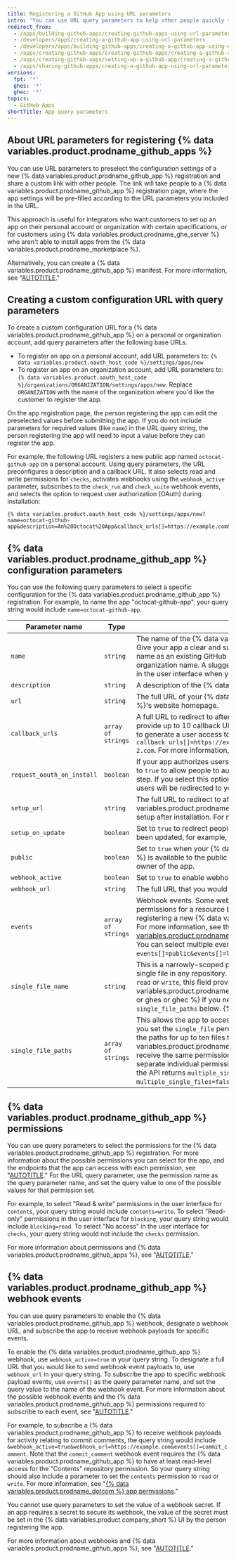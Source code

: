 ```yaml
---
title: Registering a GitHub App using URL parameters
intro: 'You can use URL query parameters to help other people quickly set up a new {% data variables.product.prodname_github_app %} with a specific configuration you have preselected.'
redirect_from:
  - /apps/building-github-apps/creating-github-apps-using-url-parameters
  - /developers/apps/creating-a-github-app-using-url-parameters
  - /developers/apps/building-github-apps/creating-a-github-app-using-url-parameters
  - /apps/creating-github-apps/creating-github-apps/creating-a-github-app-using-url-parameters
  - /apps/creating-github-apps/setting-up-a-github-app/creating-a-github-app-using-url-parameters
  - /apps/sharing-github-apps/creating-a-github-app-using-url-parameters
versions:
  fpt: '*'
  ghes: '*'
  ghec: '*'
topics:
  - GitHub Apps
shortTitle: App query parameters
---
```

## About URL parameters for registering {% data variables.product.prodname_github_apps %}

You can use URL parameters to preselect the configuration settings of a new {% data variables.product.prodname_github_app %} registration and share a custom link with other people. The link will take people to a {% data variables.product.prodname_github_app %} registration page, where the app settings will be pre-filled according to the URL parameters you included in the URL.

This approach is useful for integrators who want customers to set up an app on their personal account or organization with certain specifications, or for customers using {% data variables.product.prodname_ghe_server %} who aren't able to install apps from the {% data variables.product.prodname_marketplace %}.

Alternatively, you can create a {% data variables.product.prodname_github_app %} manifest. For more information, see "[AUTOTITLE](/apps/creating-github-apps/setting-up-a-github-app/creating-a-github-app-from-a-manifest)."

## Creating a custom configuration URL with query parameters

To create a custom configuration URL for a {% data variables.product.prodname_github_app %} on a personal or organization account, add query parameters after the following base URLs.

- To register an app on a personal account, add URL parameters to: `{% data variables.product.oauth_host_code %}/settings/apps/new`
- To register an app on an organization account, add URL parameters to: `{% data variables.product.oauth_host_code %}/organizations/ORGANIZATION/settings/apps/new`. Replace `ORGANIZATION` with the name of the organization where you'd like the customer to register the app.

On the app registration page, the person registering the app can edit the preselected values before submitting the app. If you do not include parameters for required values (like `name`) in the URL query string, the person registering the app will need to input a value before they can register the app.

For example, the following URL registers a new public app named `octocat-github-app` on a personal account. Using query parameters, the URL preconfigures a description and a callback URL. It also selects read and write permissions for `checks`, activates webhooks using the `webhook_active` parameter, subscribes to the `check_run` and `check_suite` webhook events, and selects the option to request user authorization (OAuth) during installation:

```text
{% data variables.product.oauth_host_code %}/settings/apps/new?name=octocat-github-app&description=An%20Octocat%20App&callback_urls[]=https://example.com&request_oauth_on_install=true&public=true&checks=write&webhook_active=true&events[]=check_run&events[]=check_suite
```

## {% data variables.product.prodname_github_app %} configuration parameters

You can use the following query parameters to select a specific configuration for the {% data variables.product.prodname_github_app %} registration. For example, to name the app "octocat-github-app", your query string would include `name=octocat-github-app`.

Parameter name | Type | Description
-----|------|-------------
`name` | `string` | The name of the {% data variables.product.prodname_github_app %}. Give your app a clear and succinct name. Your app cannot have the same name as an existing GitHub user, unless it is your own user or organization name. A slugged version of your app's name will be shown in the user interface when your integration takes an action.
`description` | `string` | A description of the {% data variables.product.prodname_github_app %}.
`url` | `string` | The full URL of your {% data variables.product.prodname_github_app %}'s website homepage.
`callback_urls` | `array of strings` | A full URL to redirect to after someone authorizes an installation. You can provide up to 10 callback URLs. These URLs are used if your app needs to generate a user access token. For example, `callback_urls[]=https://example.com&callback_urls[]=https://example-2.com`. For more information, see "[AUTOTITLE](/apps/creating-github-apps/setting-up-a-github-app/about-the-user-authorization-callback-url)."
`request_oauth_on_install` | `boolean` | If your app authorizes users using the OAuth flow, you can set this option to `true` to allow people to authorize the app when they install it, saving a step. If you select this option, the `setup_url` becomes unavailable and users will be redirected to your `callback_url` after installing the app.
`setup_url` | `string` | The full URL to redirect to after someone installs the {% data variables.product.prodname_github_app %} if the app requires additional setup after installation. For more information, see "[AUTOTITLE](/apps/creating-github-apps/setting-up-a-github-app/about-the-setup-url)."
`setup_on_update` | `boolean` | Set to `true` to redirect people to the setup URL when installations have been updated, for example, after repositories are added or removed.
`public` | `boolean` | Set to `true` when your {% data variables.product.prodname_github_app %} is available to the public or `false` when it is only accessible to the owner of the app.
`webhook_active` | `boolean` | Set to `true` to enable webhook. Webhook is disabled by default.
`webhook_url` | `string` | The full URL that you would like to send webhook event payloads to.
`events` | `array of strings` | Webhook events. Some webhook events require `read` or `write` permissions for a resource before you can select the event when registering a new {% data variables.product.prodname_github_app %}. For more information, see the "[{% data variables.product.prodname_github_app %} webhook events](#github-app-webhook-events)" section. You can select multiple events in a query string. For example, `events[]=public&events[]=label`.
`single_file_name` | `string` | This is a narrowly-scoped permission that allows the app to access a single file in any repository. When you set the `single_file` permission to `read` or `write`, this field provides the path to the single file your {% data variables.product.prodname_github_app %} will manage. {% ifversion fpt or ghes or ghec %} If you need to manage multiple files, see `single_file_paths` below. {% endif %}{% ifversion fpt or ghes or ghec %}
`single_file_paths` | `array of strings` | This allows the app to access up ten specified files in a repository. When you set the `single_file` permission to `read` or `write`, this array can store the paths for up to ten files that your {% data variables.product.prodname_github_app %} will manage. These files all receive the same permission set by `single_file`, and do not have separate individual permissions. When two or more files are configured, the API returns `multiple_single_files=true`, otherwise it returns `multiple_single_files=false`.{% endif %}

## {% data variables.product.prodname_github_app %} permissions

You can use query parameters to select the permissions for the {% data variables.product.prodname_github_app %} registration. For more information about the possible permissions you can select for the app, and the endpoints that the app can access with each permission, see "[AUTOTITLE](/rest/overview/permissions-required-for-github-apps)." For the URL query parameter, use the permission name as the query parameter name, and set the query value to one of the possible values for that permission set.

For example, to select "Read & write" permissions in the user interface for `contents`, your query string would include `contents=write`. To select "Read-only" permissions in the user interface for `blocking`, your query string would include `blocking=read`. To select "No access" in the user interface for `checks`, your query string would not include the `checks` permission.

For more information about permissions and {% data variables.product.prodname_github_apps %}, see "[AUTOTITLE](/apps/creating-github-apps/setting-up-a-github-app/choosing-permissions-for-a-github-app)."

## {% data variables.product.prodname_github_app %} webhook events

You can use query parameters to enable the {% data variables.product.prodname_github_app %} webhook, designate a webhook URL, and subscribe the app to receive webhook payloads for specific events.

To enable the {% data variables.product.prodname_github_app %} webhook, use `webhook_active=true` in your query string. To designate a full URL that you would like to send webhook event payloads to, use `webhook_url` in your query string. To subscribe the app to specific webhook payload events, use `events[]` as the query parameter name, and set the query value to the name of the webhook event. For more information about the possible webhook events and the {% data variables.product.prodname_github_app %} permissions required to subscribe to each event, see "[AUTOTITLE](/webhooks-and-events/webhooks/webhook-events-and-payloads)."

For example, to subscribe a {% data variables.product.prodname_github_app %} to receive webhook payloads for activity relating to commit comments, the query string would include `&webhook_active=true&webhook_url=https://example.com&events[]=commit_comment`. Note that the `commit_comment` webhook event requires the {% data variables.product.prodname_github_app %} to have at least read-level access for the "Contents" repository permission. So your query string should also include a parameter to set the `contents` permission to `read` or `write`. For more information, see "[{% data variables.product.prodname_dotcom %} app permissions](#github-app-permissions)."

You cannot use query parameters to set the value of a webhook secret. If an app requires a secret to secure its webhook, the value of the secret must be set in the {% data variables.product.company_short %} UI by the person registering the app.

For more information about webhooks and {% data variables.product.prodname_github_apps %}, see "[AUTOTITLE](/apps/creating-github-apps/setting-up-a-github-app/using-webhooks-with-github-apps)."
